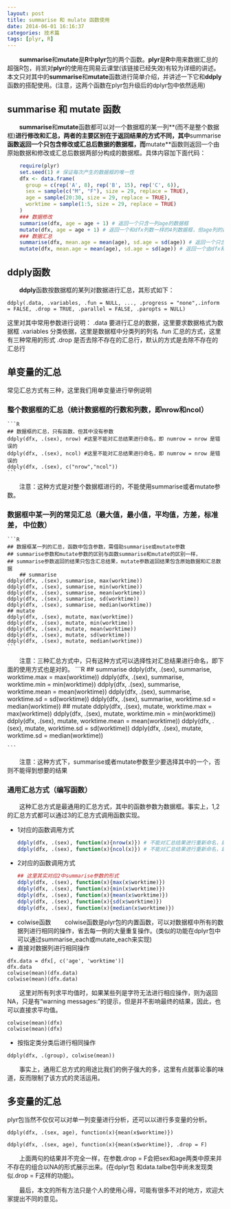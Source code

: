 ```yaml
---
layout: post
title: summarise 和 mulate 函数使用
date: 2014-06-01 16:16:37
categories: 技术篇
tags: [plyr, R]
---
```


　　**summarise**和**mutate**是**R**中**plyr**包的两个函数。**plyr**是**R**中用来数据汇总的超强R包，肖凯对**plyr**的使用在网易云课堂(该链接已经失效)有较为详细的讲述。本文只对其中的**summarise**和**mutate**函数进行简单介绍，并讲述一下它和**ddply**函数的搭配使用。(注意，这两个函数在plyr包升级后的dplyr包中依然适用)

## summarise 和 mutate 函数
　　**summarise**和**mutate**函数都可以对一个数据框的某一列**(而不是整个数据框)**进行修改和汇总，两者的主要区别在于返回结果的方式不同，其中**summarise**函数返回一个只包含修改或汇总后数据的数据框，而**mutate**函数则返回一个由原始数据和修改或汇总后数据两部分构成的数据框。具体内容加下面代码：<!--more-->
```R
	require(plyr)
	set.seed(1) # 保证每次产生的数据框的唯一性
	dfx <- data.frame(
	  group = c(rep('A', 8), rep('B', 15), rep('C', 6)),
	  sex = sample(c("M", "F"), size = 29, replace = TRUE),
	  age = sample(20:30, size = 29, replace = TRUE),
	  worktime = sample(1:5, size = 29, replace = TRUE)
	)
	### 数据修改
	summarise(dfx, age = age + 1) # 返回一个只含一列age的数据框
	mutate(dfx, age = age + 1) # 返回一个和dfx列数一样的4列数据框，但age列的数值已经修改
	### 数据汇总
	summarise(dfx, mean.age = mean(age), sd.age = sd(age)) # 返回一个只含汇总结果的2列数据框
	mutate(dfx, mean.age = mean(age), sd.age = sd(age)) # 返回一个由dfx和汇总结果组成的4列数据框
```
## ddply函数
　　**ddply**函数按数据框的某列对数据进行汇总，其形式如下：
```
ddply(.data, .variables, .fun = NULL, ..., .progress = "none",.inform = FALSE, .drop = TRUE, .parallel = FALSE, .paropts = NULL)
```
这里对其中常用参数进行说明：
.data 要进行汇总的数据，这里要求数据格式为数据框
.variables 分类依据，这里是数据框中分类列的列名
.fun 汇总的方式，这里有三种常用的形式
.drop 是否去除不存在的汇总行，默认的方式是去除不存在的汇总行
 
## 单变量的汇总
 
常见汇总方式有三种，这里我们用单变量进行举例说明

### 整个数据框的汇总（统计数据框的行数和列数，即nrow和ncol）
 	
 	```R
	## 数据框的汇总，只有函数，但其中没有参数
	ddply(dfx, .(sex), nrow) #这里不能对汇总结果进行命名，即 numrow = nrow 是错误的
	ddply(dfx, .(sex), ncol) #这里不能对汇总结果进行命名，即 numrow = nrow 是错误的
	ddply(dfx, .(sex), c("nrow","ncol"))
	```
　　注意：这种方式是对整个数据框进行的，不能使用summarise或者mutate参数。
### 数据框中某一列的常见汇总（最大值，最小值，平均值，方差，标准差， 中位数）
	```R
	## 数据框某一列的汇总，函数中包含参数，需借助summarise或mutate参数
	## summarise参数和mutate参数的区别与函数summarise和mutate的区别一样，
	## summarise参数返回的结果只包含汇总结果，mutate参数返回结果包含原始数据和汇总数据
		## summarise
	ddply(dfx, .(sex), summarise, max(worktime))
	ddply(dfx, .(sex), summarise, min(worktime))
	ddply(dfx, .(sex), summarise, mean(worktime))
	ddply(dfx, .(sex), summarise, sd(worktime))
	ddply(dfx, .(sex), summarise, median(worktime))
	## mutate
	ddply(dfx, .(sex), mutate, max(worktime))
	ddply(dfx, .(sex), mutate, min(worktime))
	ddply(dfx, .(sex), mutate, mean(worktime))
	ddply(dfx, .(sex), mutate, sd(worktime))
	ddply(dfx, .(sex), mutate, median(worktime))
	```

　　注意：三种汇总方式中，只有这种方式可以选择性对汇总结果进行命名，即下面的使用方式也是对的。
	```R
	## summarise
	ddply(dfx, .(sex), summarise, worktime.max = max(worktime))
	ddply(dfx, .(sex), summarise, worktime.min = min(worktime))
	ddply(dfx, .(sex), summarise, worktime.mean = mean(worktime))
	ddply(dfx, .(sex), summarise, worktime.sd = sd(worktime))
	ddply(dfx, .(sex), summarise, worktime.sd = median(worktime))
	## mutate
	ddply(dfx, .(sex), mutate, worktime.max = max(worktime))
	ddply(dfx, .(sex), mutate, worktime.min = min(worktime))
	ddply(dfx, .(sex), mutate, worktime.mean = mean(worktime))
	ddply(dfx, .(sex), mutate, worktime.sd = sd(worktime))
	ddply(dfx, .(sex), mutate, worktime.sd = median(worktime))
	
	```
　　注意：这种方式下，summarise或者mutate参数至少要选择其中的一个，否则不能得到想要的结果

### 通用汇总方式（编写函数）
	
　　这种汇总方式是最通用的汇总方式，其中的函数参数为数据框。事实上，1,2的汇总方式都可以通过3的汇总方式调用函数实现。
* 1对应的函数调用方式
	```R
	ddply(dfx, .(sex), function(x){nrow(x)}) # 不能对汇总结果进行重新命名，即numrow = nrow(x)是错误的
	ddply(dfx, .(sex), function(x){ncol(x)}) # 不能对汇总结果进行重新命名，即numcol = ncol(x)是错误的
	```
* 2对应的函数调用方式
	```R
	## 这里其实对应2中summarise参数的形式
	ddply(dfx, .(sex), function(x){max(x$worktime)})
	ddply(dfx, .(sex), function(x){min(x$worktime)})
	ddply(dfx, .(sex), function(x){mean(x$worktime)})
	ddply(dfx, .(sex), function(x){sd(x$worktime)})
	ddply(dfx, .(sex), function(x){median(x$worktime)})
	```
* colwise函数
　　colwise函数是plyr包的内置函数，可以对数据框中所有的数据列进行相同的操作，省去每一例的大量重复操作。(类似的功能在dplyr包中可以通过summarise_each或mutate_each来实现)
* 直接对数据列进行相同操作
```
dfx.data = dfx[, c('age', 'worktime')]
dfx.data
colwise(mean)(dfx.data)
colwise(mean)(dfx.data)
```
　　这里对所有列求平均值时，如果某些列是字符无法进行相应操作，则为返回NA，只是有“warning messages:”的提示，但是并不影响最终的结果，因此，也可以直接求平均值。
```
colwise(mean)(dfx)
colwise(mean)(dfx)
```
* 按指定类分类后进行相同操作
```
ddply(dfx, .(group), colwise(mean))
```
　　事实上，通用汇总方式的用途比我们的例子强大的多，这里有点就事论事的味道，反而限制了该方式的灵活运用。
## 多变量的汇总
plyr包当然不仅仅可以对单一列变量进行分析，还可以以进行多变量的分析。
```
ddply(dfx, .(sex, age), function(x){mean(x$worktime)})

ddply(dfx, .(sex, age), function(x){mean(x$worktime)}, .drop = F)
```
　　上面两句的结果并不完全一样，在参数.drop = F会把sex和age两类中原来并不存在的组合以NA的形式展示出来。(在dplyr包 和data.talbe包中尚未发现类似.drop = F这样的功能)。

　　最后，本文的所有方法只是个人的使用心得，可能有很多不对的地方，欢迎大家提出不同的意见。